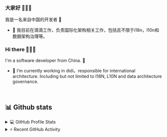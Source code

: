 ### 大家好  👋👋👋

我是一名来自中国的开发者 🎉
- 🔭 我目前在滴滴工作，负责国际化架构相关工作，包括且不限于i18n，l10n和数据架构治理等。


### Hi there 👋👋👋
I'm a software developer from China. 🎉
- 🔭 I’m currently working in didi，responsible for international architecture. Including but not limited to I18N, L10N and data architecture governance.

&nbsp;
## 📊 Github stats

<details> 
  <summary>💻 GitHub Profile Stats</summary>
  <br/>
  <img alt="cuihuan's Github Stats" src="https://github-readme-stats.vercel.app/api/?username=cuihuan&show_icons=true&count_private=true&theme=default&hide_border=true&bg_color=fff&title_color=00E676&icon_color=00E676" height="192px"/>
 <img alt="rzashakeri's Top Languages" src="https://github-readme-stats.vercel.app/api/top-langs/?username=rzashakeri&langs_count=8&layout=compact&theme=default&hide_border=true&bg_color=fff&title_color=000&icon_color=000&hide=Jupyter%20Notebook" height="192px"/>
  <br/>
</details>

<details>
  <summary>⚡ Recent GitHub Activity</summary>
  <br/>
<img alt="cuihuan's Activity Graph" src="https://activity-graph.herokuapp.com/graph/?username=cuihuan&bg_color=fff&color=000&line=00E676&point=000&hide_border=true" />
</details>
